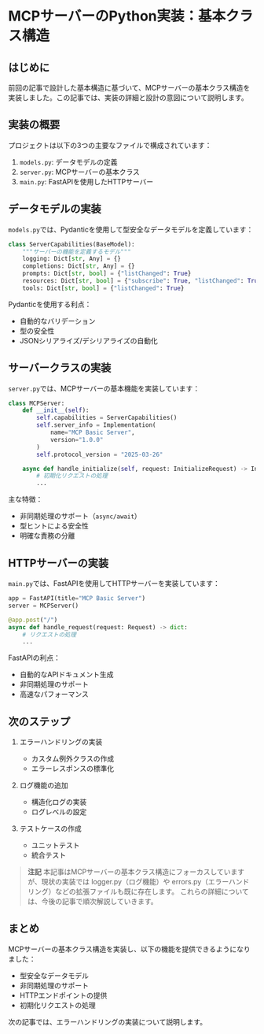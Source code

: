 # MCPサーバーのPython実装：基本クラス構造

## はじめに

前回の記事で設計した基本構造に基づいて、MCPサーバーの基本クラス構造を実装しました。この記事では、実装の詳細と設計の意図について説明します。

## 実装の概要

プロジェクトは以下の3つの主要なファイルで構成されています：

1. `models.py`: データモデルの定義
2. `server.py`: MCPサーバーの基本クラス
3. `main.py`: FastAPIを使用したHTTPサーバー

## データモデルの実装

`models.py`では、Pydanticを使用して型安全なデータモデルを定義しています：

```python
class ServerCapabilities(BaseModel):
    """サーバーの機能を定義するモデル"""
    logging: Dict[str, Any] = {}
    completions: Dict[str, Any] = {}
    prompts: Dict[str, bool] = {"listChanged": True}
    resources: Dict[str, bool] = {"subscribe": True, "listChanged": True}
    tools: Dict[str, bool] = {"listChanged": True}
```

Pydanticを使用する利点：
- 自動的なバリデーション
- 型の安全性
- JSONシリアライズ/デシリアライズの自動化

## サーバークラスの実装

`server.py`では、MCPサーバーの基本機能を実装しています：

```python
class MCPServer:
    def __init__(self):
        self.capabilities = ServerCapabilities()
        self.server_info = Implementation(
            name="MCP Basic Server",
            version="1.0.0"
        )
        self.protocol_version = "2025-03-26"

    async def handle_initialize(self, request: InitializeRequest) -> InitializeResult:
        # 初期化リクエストの処理
        ...
```

主な特徴：
- 非同期処理のサポート（`async/await`）
- 型ヒントによる安全性
- 明確な責務の分離

## HTTPサーバーの実装

`main.py`では、FastAPIを使用してHTTPサーバーを実装しています：

```python
app = FastAPI(title="MCP Basic Server")
server = MCPServer()

@app.post("/")
async def handle_request(request: Request) -> dict:
    # リクエストの処理
    ...
```

FastAPIの利点：
- 自動的なAPIドキュメント生成
- 非同期処理のサポート
- 高速なパフォーマンス

## 次のステップ

1. エラーハンドリングの実装
   - カスタム例外クラスの作成
   - エラーレスポンスの標準化

2. ログ機能の追加
   - 構造化ログの実装
   - ログレベルの設定

3. テストケースの作成
   - ユニットテスト
   - 統合テスト

> **注記**
> 本記事はMCPサーバーの基本クラス構造にフォーカスしていますが、現状の実装では logger.py（ログ機能）や errors.py（エラーハンドリング）などの拡張ファイルも既に存在します。
> これらの詳細については、今後の記事で順次解説していきます。

## まとめ

MCPサーバーの基本クラス構造を実装し、以下の機能を提供できるようになりました：

- 型安全なデータモデル
- 非同期処理のサポート
- HTTPエンドポイントの提供
- 初期化リクエストの処理

次の記事では、エラーハンドリングの実装について説明します。 